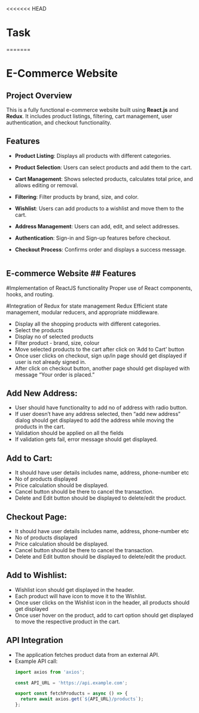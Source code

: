 <<<<<<< HEAD
# Task
=======
# E-Commerce Website

## Project Overview
This is a fully functional e-commerce website built using **React.js** and **Redux**. It includes product listings, filtering, cart management, user authentication, and checkout functionality.

## Features
- **Product Listing**: Displays all products with different categories.
- **Product Selection**: Users can select products and add them to the cart.
- **Cart Management**: Shows selected products, calculates total price, and allows editing or removal.
- **Filtering**: Filter products by brand, size, and color.
- **Wishlist**: Users can add products to a wishlist and move them to the cart.
- **Address Management**: Users can add, edit, and select addresses.
- **Authentication**: Sign-in and Sign-up features before checkout.
- **Checkout Process**: Confirms order and displays a success message.




   ```
## E-commerce Website ## Features
#Implementation of ReactJS functionality Proper use of React components, hooks, and routing. 

#Integration of Redux for state management Redux
Efficient state management, modular reducers, and appropriate middleware.
- Display all the shopping products with different categories.
- Select the products
-  Display no of selected products
-  Filter product - brand, size, colour
-  Move selected products to the cart after click on ‘Add to Cart’ button
-  Once user clicks on checkout, sign up/in page should get displayed if user is not already signed in.
-  After click on checkout button, another page should get displayed with message “Your order is placed.”

## Add New Address:
-  User should have functionality to add no of address with radio button.
-  If user doesn’t have any address selected, then “add new address” dialog should get displayed to add the address while moving the products in the cart.
-  Validation should be applied on all the fields
-  If validation gets fail, error message should get displayed.
## Add to Cart:
- It should have user details includes name, address, phone-number etc
- No of products displayed
- Price calculation should be displayed.
- Cancel button should be there to cancel the transaction.
- Delete and Edit button should be displayed to delete/edit the product.
## Checkout Page:
- It should have user details includes name, address, phone-number etc
- No of products displayed
- Price calculation should be displayed.
- Cancel button should be there to cancel the transaction.
- Delete and Edit button should be displayed to delete/edit the product.
## Add to Wishlist:
- Wishlist icon should get displayed in the header.
- Each product will have icon to move it to the Wishlist.
- Once user clicks on the Wishlist icon in the header, all products should get displayed
- Once user hover on the product, add to cart option should get displayed to move the respective product in the cart.

   

## API Integration
- The application fetches product data from an external API.
- Example API call:
  ```js
  import axios from 'axios';

  const API_URL = 'https://api.example.com';

  export const fetchProducts = async () => {
    return await axios.get(`${API_URL}/products`);
  };
  ```

